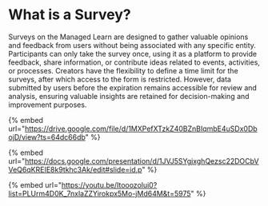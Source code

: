 # What is a Survey?

Surveys on the Managed Learn are designed to gather valuable opinions and feedback from users without being associated with any specific entity. Participants can only take the survey once, using it as a platform to provide feedback, share information, or contribute ideas related to events, activities, or processes. Creators have the flexibility to define a time limit for the surveys, after which access to the form is restricted. However, data submitted by users before the expiration remains accessible for review and analysis, ensuring valuable insights are retained for decision-making and improvement purposes.

{% embed url="https://drive.google.com/file/d/1MXPefXTzkZ40BZnBIqmbE4uSDx0DbojD/view?ts=64dc66db" %}

{% embed url="https://docs.google.com/presentation/d/1JVJ5SYgjxghQezsc22DOCbVVeQ6qKREIE8k9tkhc3Ak/edit#slide=id.p" %}

{% embed url="https://youtu.be/Itooozolui0?list=PLUrm4D0K_7nxlaZZYirokpx5Mo-jMd64M&t=5975" %}

